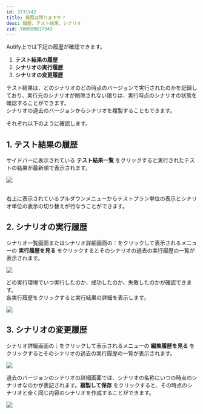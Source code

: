```yaml
---
id: 3731942
title: 履歴は残りますか？
desc: 履歴、テスト結果、シナリオ
zid: 900000817343
---
```


Autify上では下記の履歴が確認できます。

1.  **テスト結果の履歴**
2.  **シナリオの実行履歴**
3.  **シナリオの変更履歴**

テスト結果は、どのシナリオのどの時点のバージョンで実行されたのかを記録しており、実行元のシナリオが削除されない限りは、実行時点のシナリオの状態を確認することができます。<br>シナリオの過去のバージョンからシナリオを複製することもできます。

それぞれ以下のように確認します。

1\. テスト結果の履歴 
-------------

サイドバーに表示されている **テスト結果一覧** をクリックすると実行されたテストの結果が最新順で表示されます。<br>

![](https://downloads.intercomcdn.com/i/o/186685347/91994a5ac8df49804118b89a/_2019-10-09_17.21.58.png)

<br>右上に表示されているプルダウンメニューからテストプラン単位の表示とシナリオ単位の表示の切り替えが行なうことができます。

2\. シナリオの実行履歴
-------------

シナリオ一覧画面またはシナリオ詳細画面の︙をクリックして表示されるメニューの **実行履歴を見る** をクリックするとそのシナリオの過去の実行履歴の一覧が表示されます。

![](https://downloads.intercomcdn.com/i/o/186686571/7db23a65c5b76424473ca79b/%E3%82%B9%E3%82%AF%E3%83%AA%E3%83%BC%E3%83%B3%E3%82%B7%E3%83%A7%E3%83%83%E3%83%88+2020-02-21+17.45.07.png)

どの実行環境でいつ実行したのか、成功したのか、失敗したのかが確認できます。<br>各実行履歴をクリックすると実行結果の詳細を表示します。

![](https://downloads.intercomcdn.com/i/o/186685940/bdc8d985b4a43ebccd65f43d/_2019-10-09_17.32.04.png)

3\. シナリオの変更履歴
-------------

シナリオ詳細画面の︙をクリックして表示されるメニューの **編集履歴を見る** をクリックするとそのシナリオの過去の実行履歴の一覧が表示されます。

![](https://downloads.intercomcdn.com/i/o/186686951/21c2fc2803640f316b031b0f/%E3%82%B9%E3%82%AF%E3%83%AA%E3%83%BC%E3%83%B3%E3%82%B7%E3%83%A7%E3%83%83%E3%83%88+2020-02-21+17.47.29.png)

過去のバージョンのシナリオの詳細画面では、シナリオの名称にいつの時点のシナリオなのかが表記されます。**複製して保存** をクリックすると、その時点のシナリオと全く同じ内容のシナリオを作成することができます。

![](https://downloads.intercomcdn.com/i/o/186685805/1701b1dd0548bbb04a1e7431/_2019-10-09_17.58.20.png)
